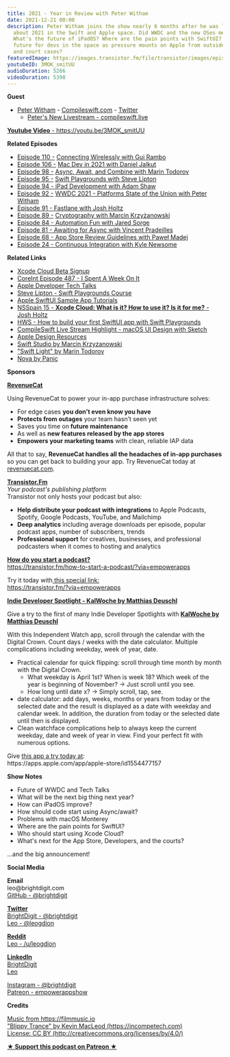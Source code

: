 ```yaml
---
title: 2021 - Year in Review with Peter Witham
date: 2021-12-21 00:00
description: Peter Witham joins the show nearly 6 months after he was last on to talk
  about 2021 in the Swift and Apple space. Did WWDC and the new OSes meet expectations?
  What's the future of iPadOS? Where are the pain points with SwiftUI? What is the
  future for devs in the space as pressure mounts on Apple from outside governments
  and court cases?
featuredImage: https://images.transistor.fm/file/transistor/images/episode/754716/full_1639771456-artwork.jpg
youtubeID: 3MOK_smitUU
audioDuration: 5266
videoDuration: 5398
---
```

<p><b>Guest</b></p><ul><li>
<a href="https://peterwitham.com/">Peter Witham</a> - <a href="https://compileswift.com/">Compileswift.com</a> - <a href="https://twitter.com/CompileSwift">Twitter</a><ul><li><a href="https://compileswift.live">Peter's New Livestream - compileswift.live</a></li></ul>
</li></ul><p><a href="https://youtu.be/3MOK_smitUU"><strong>Youtube Video</strong> - https://youtu.be/3MOK_smitUU</a></p><p><b>Related Episodes</b></p><ul>
<li>
<a href="https://share.transistor.fm/s/fa0e76fb">Episode 110 </a><a href="https://share.transistor.fm/s/75a6d9ba">-</a> <a href="https://share.transistor.fm/s/fa0e76fb">Connecting Wirelessly with Gui Rambo</a>
</li>
<li>
<a href="https://share.transistor.fm/s/b9cde87e">Episode 106 </a><a href="https://share.transistor.fm/s/75a6d9ba">-</a> <a href="https://share.transistor.fm/s/b9cde87e">Mac Dev in 2021 with Daniel Jalkut</a>
</li>
<li>
<a href="https://share.transistor.fm/s/f234b424">Episode 98 </a><a href="https://share.transistor.fm/s/75a6d9ba">-</a> <a href="https://share.transistor.fm/s/f234b424">Async, Await, and Combine with Marin Todorov</a>
</li>
<li>
<a href="https://share.transistor.fm/s/fc820376">Episode 95 </a><a href="https://share.transistor.fm/s/75a6d9ba">-</a> <a href="https://share.transistor.fm/s/fc820376">Swift Playgrounds with Steve Lipton</a>
</li>
<li><a href="https://share.transistor.fm/s/75a6d9ba">Episode 94 - iPad Development with Adam Shaw</a></li>
<li>
<a href="https://share.transistor.fm/s/ace13930">Episode 92 </a><a href="https://share.transistor.fm/s/75a6d9ba">-</a> <a href="https://share.transistor.fm/s/ace13930">WWDC 2021 - Platforms State of the Union with Peter Witham</a>
</li>
<li><a href="https://share.transistor.fm/s/8505d100">Episode 91 - Fastlane with Josh Holtz</a></li>
<li>
<a href="https://share.transistor.fm/s/6858d372">Episode 89 </a><a href="https://share.transistor.fm/s/75a6d9ba">-</a> <a href="https://share.transistor.fm/s/6858d372">Cryptography with Marcin Krzyżanowski</a>
</li>
<li><a href="https://share.transistor.fm/s/bab83e8a">Episode 84 - Automation Fun with Jared Sorge</a></li>
<li><a href="https://share.transistor.fm/s/593efb15">Episode 81 - Awaiting for Async with Vincent Pradeilles</a></li>
<li><a href="https://share.transistor.fm/s/1decc81f">Episode 68 - App Store Review Guidelines with Paweł Madej</a></li>
<li><a href="https://share.transistor.fm/s/a14f868f">Episode 24 - Continuous Integration with Kyle Newsome</a></li>
</ul><p><b>Related Links</b></p><ul>
<li><a href="https://developer.apple.com/xcode-cloud/beta/">Xcode Cloud Beta Signup</a></li>
<li><a href="https://coreint.org/2021/11/episode-487-i-spent-a-week-on-it/">CoreInt Episode 487 - I Spent A Week On It</a></li>
<li><a href="https://developer.apple.com/tech-talks/">Apple Developer Tech Talks</a></li>
<li><a href="https://www.linkedin.com/learning/learning-swift-playgrounds-application-development-2/playgrounds-for-the-pros?autoAdvance=true&amp;autoSkip=false&amp;autoplay=true&amp;courseClaim=AQFP5PxZxQYK2wAAAX3YlkphiaJ3f_xpOnn-7GTyFa-2MJGhBiqog5h9by3gOQny_d9ZFNX6ZqBtOu2hngAsT3OiDUobKEkNOck8dv2Dv2WGwTgWTpVb9kAkqQPcswHS8BVgFoO4IIXn0wNySGxYDn9uacRHbVDvUcpTgns5vS2yo5F7pYqQAitz56q7hn3V8yxCEAQeHKtVz1sHWjMTXh4nKXNWIrjOvgNScDX9EdyQ4ptozz-YvLpP932yI9xZWkWKSXEJtw3jeIBjEbhDqmimBHZHEv8LNL5LsaIcQ077oOf5YIwyMaqemZz_r-6K4AgkOuq06KzdxxdOI9Vprg_dOQdBoaFhAFdUH0c-Nd7nA8ekqTHjXCryH4FLCV1s9NzVikozHYl8II43x7g7kF0WbqNrAwQHOHjtsp4HewLF8-3mUgiZQU1a4ZuuksyPXDsWc4EXQLFJ_vx-7TnRJhrTNLxbuJCTrOuL87QcS6GTY4Qomz6bjTWuPWrwCKgKiamr8GrIe7Tmrx1SSDYWi-Ik2YFDpTXAxAo1rmGzv1MydcVUjD59Uy-4eC6tqq3t8l6WCup_7sWbQ7xz7MZNrEo4xVrXl5-g3OvoHV-k6pCMb17pnhMOSBZOeesU-NBgRF_8pyVAacrYjDPxu4aL1EJBQjaky6eRIPlPRwHfqII3enj5lhex7J1nZQ&amp;resume=true">Steve Lipton - Swift Playgrounds Course</a></li>
<li><a href="https://developer.apple.com/tutorials/sample-apps">Apple SwiftUI Sample App Tutorials</a></li>
<li><a href="https://vimeo.com/646579239/2e350f0f6f">NSSpain 15 - <strong>Xcode Cloud: What is it? How to use it? Is it for me?</strong> - Josh Holtz</a></li>
<li><a href="https://www.hackingwithswift.com/articles/245/build-your-first-swiftui-app-with-swift-playgrounds">HWS - How to build your first SwiftUI app with Swift Playgrounds</a></li>
<li><a href="https://www.youtube.com/watch?v=rwCGPSBYBVY">CompileSwift Live Stream Highlight - macOS UI Design with Sketch</a></li>
<li><a href="https://developer.apple.com/design/resources/">Apple Design Resources</a></li>
<li><a href="https://swiftstudio.app">Swift Studio by Marcin Krzyzanowski</a></li>
<li><a href="https://underplot.com/light/">"Swift Light" by Marin Todorov</a></li>
<li><a href="https://nova.app">Nova by Panic</a></li>
</ul><p><b>Sponsors</b></p><p><a href="https://revenuecat.com/"><strong>RevenueCat</strong></a><strong></strong></p><p>Using RevenueCat to power your in-app purchase infrastructure solves:</p><ul>
<li>For edge cases <strong>you don’t even know you have</strong>
</li>
<li>
<strong>Protects from outages</strong> your team hasn’t seen yet</li>
<li>Saves you time on<strong> future maintenance </strong>
</li>
<li>As well as <strong>new features released by the app stores</strong>
</li>
<li>
<strong>Empowers your marketing teams</strong> with clean, reliable IAP data</li>
</ul><p>All that to say, <strong>RevenueCat handles all the headaches of in-app purchases</strong> so you can get back to building your app. Try RevenueCat today at <a href="http://revenuecat.com/">revenuecat.com</a>.</p><p><a href="https://transistor.fm/?via=empowerapps"><strong>Transistor.Fm</strong></a><br><em>Your podcast's publishing platform<br></em>Transistor not only hosts your podcast but also:</p><ul>
<li>
<strong>Help distribute your podcast with integrations</strong> to Apple Podcasts, Spotify, Google Podcasts, YouTube, and Mailchimp</li>
<li>
<strong>Deep analytics</strong> including average downloads per episode, popular podcast apps, number of subscribers, trends</li>
<li>
<strong>Professional support</strong> for creatives, businesses, and professional podcasters when it comes to hosting and analytics</li>
</ul><p><a href="https://transistor.fm/how-to-start-a-podcast/?via=empowerapps"><strong>How do you start a podcast?</strong></a><br><a href="https://transistor.fm/how-to-start-a-podcast/?via=empowerapps">https://transistor.fm/how-to-start-a-podcast/?via=empowerapps</a></p><p>Try it today with<a href="https://transistor.fm/?via=empowerapps"> this special link:</a><br><a href="https://transistor.fm/?via=empowerapps">https://transistor.fm/?via=empowerapps</a></p><p><a href="https://apps.apple.com/app/apple-store/id1554477157"><strong>Indie Developer Spotlight - KalWoche by Matthias Deuschl</strong></a><strong></strong></p><p>Give a try to the first of many Indie Developer Spotlights with <a href="https://apps.apple.com/app/apple-store/id1554477157"><strong>KalWoche by Matthias Deuschl</strong></a><strong></strong></p><p>With this Independent Watch app, scroll through the calendar with the Digital Crown. Count days / weeks with the date calculator. Multiple complications including weekday, week of year, date.</p><ul>
<li>Practical calendar for quick flipping: scroll through time month by month with the Digital Crown.<ul>
<li>What weekday is April 1st? When is week 18? Which week of the year is beginning of November? → Just scroll until you see.</li>
<li>How long until date x? → Simply scroll, tap, see.</li>
</ul>
</li>
<li>date calculator: add days, weeks, months or years from today or the selected date and the result is displayed as a date with weekday and calendar week. In addition, the duration from today or the selected date until then is displayed.</li>
<li>Clean watchface complications help to always keep the current weekday, date and week of year in view. Find your perfect fit with numerous options.</li>
</ul><p>Give <a href="https://apps.apple.com/app/apple-store/id1554477157">this app a try today at</a>:<br>https://apps.apple.com/app/apple-store/id1554477157</p><p><b>Show Notes</b></p><ul>
<li>Future of WWDC and Tech Talks</li>
<li>What will be the next big thing next year?</li>
<li>How can iPadOS improve?</li>
<li>How should code start using Async/await?</li>
<li>Problems with macOS Monterey</li>
<li>Where are the pain points for SwiftUI?</li>
<li>Who should start using Xcode Cloud?</li>
<li>What's next for the App Store, Developers, and the courts?</li>
</ul><p>...and the big announcement!</p><p><b>Social Media</b></p><p><strong>Email</strong><br>leo@brightdigit.com<br><a href="https://github.com/brightdigit">GitHub - @brightdigit</a></p><p><a href="https://twitter.com/brightdigit"><strong>Twitter </strong><br>BrightDigit - @brightdigit</a><br><a href="https://twitter.com/leogdion">Leo - @leogdion</a></p><p><a href="https://www.reddit.com/user/leogdion"><strong>Reddit</strong><br>Leo - /u/leogdion</a></p><p><a href="https://www.linkedin.com/company/bright-digit"><strong>LinkedIn</strong><br>BrightDigit</a><br><a href="https://www.linkedin.com/in/leogdion/">Leo</a></p><p><a href="https://www.instagram.com/brightdigit/">Instagram - @brightdigit</a><br><a href="https://www.patreon.com/empowerappsshow">Patreon - empowerappshow</a></p><p><b>Credits</b></p><p><a href="https://filmmusic.io/">Music from https://filmmusic.io</a><br><a href="https://incompetech.com/">"Blippy Trance" by Kevin MacLeod (https://incompetech.com)</a><br><a href="http://creativecommons.org/licenses/by/4.0/">License: CC BY (http://creativecommons.org/licenses/by/4.0/)</a></p><p><strong><a rel="payment" title="★ Support this podcast on Patreon ★" href="https://www.patreon.com/empowerappsshow">★ Support this podcast on Patreon ★</a></strong></p>
      